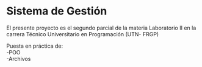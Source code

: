 # Sistema de Gestión 
El presente proyecto es el segundo parcial de la materia Laboratorio II en la carrera Técnico Universitario en Programación (UTN- FRGP)

Puesta en práctica de: 
<br />
-POO <br />
-Archivos <br />
